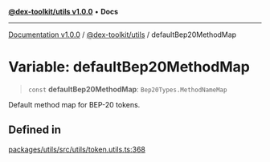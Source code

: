 [**@dex-toolkit/utils v1.0.0**](../README.md) • **Docs**

***

[Documentation v1.0.0](../../../packages.md) / [@dex-toolkit/utils](../README.md) / defaultBep20MethodMap

# Variable: defaultBep20MethodMap

> `const` **defaultBep20MethodMap**: `Bep20Types.MethodNameMap`

Default method map for BEP-20 tokens.

## Defined in

[packages/utils/src/utils/token.utils.ts:368](https://github.com/niZmosis/dex-toolkit/blob/3d8b41b44787b30fbea5de3ab4737662ffb61bc8/packages/utils/src/utils/token.utils.ts#L368)
